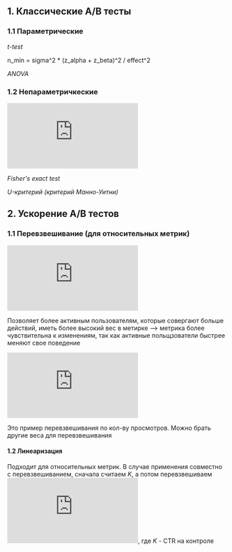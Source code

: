 ## 1. Классические А/В тесты
### 1.1 Параметрические

*t-test*

n_min = sigma^2 * (z_alpha + z_beta)^2 / effect^2

*ANOVA*

### 1.2 Непараметричкеские 

*![Хи-квадрат](http://latex.codecogs.com/svg.latex?%5Cchi%5E2)*

*Fisher's exact test*

*U-критерий (критерий Манно-Уитни)*

## 2. Ускорение А/В тестов
### 1.1 Перевзвешивание (для относительных метрик)
![formulaone](https://latex.codecogs.com/gif.latex?CTR%20%3D%20%5Cfrac%7B%5Csum%20%7Bclicks%7D%7D%20%7B%5Csum%20views%7D) 

Позволяет более активным пользователям, которые совергают больше действий, иметь более высокий вес в метирке --> метрика более чувствительна к изменениям, так как активные польщзователи быстрее меняют свое поведение

![formulatwo](https://latex.codecogs.com/gif.latex?CTR_%7Bweighted%7D%20%3D%20%5Cfrac%7B%5Csum%20%5Csqrt%20views%20*%20%5Cfrac%7B%7Bclicks%7D%7D%20%7Bviews%7D%7D%7B%5Csum%20%5Csqrt%20views%7D)

Это пример перевзвешивания по кол-ву просмотров. Можно брать другие веса для перевзвешивания

#### 1.2 Линеаризация
Подходит для относительных метрик. В случае применения совместно с перевзвешиванием, сначала считаем *K*, а потом перевзвешиваем
![formulathree](https://latex.codecogs.com/gif.latex?%5Csum%20%7Bclicks%7D%20-%20K*%20%7Bviews%7D),
где *K* - CTR на контроле
